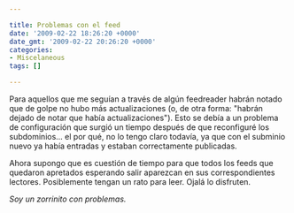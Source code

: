 ```yaml
---

title: Problemas con el feed
date: '2009-02-22 18:26:20 +0000'
date_gmt: '2009-02-22 20:26:20 +0000'
categories:
- Miscelaneous
tags: []

---
```


Para aquellos que me seguían a través de algún feedreader habrán notado que de golpe no hubo más actualizaciones (o, de otra forma: "habrán dejado de notar que había actualizaciones"). Esto se debía a un problema de configuración que surgió un tiempo después de que reconfiguré los subdominios... el por qué, no lo tengo claro todavía, ya que con el subminio nuevo ya había entradas y estaban correctamente publicadas.

Ahora supongo que es cuestión de tiempo para que todos los feeds que quedaron apretados esperando salir aparezcan en sus correspondientes lectores. Posiblemente tengan un rato para leer. Ojalá lo disfruten.

_Soy un zorrinito con problemas._
